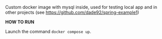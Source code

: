 Custom docker image with mysql inside, used for testing local app and in other projects
(see https://github.com/dade92/spring-example1)

**HOW TO RUN**

Launch the command `docker compose up`.
